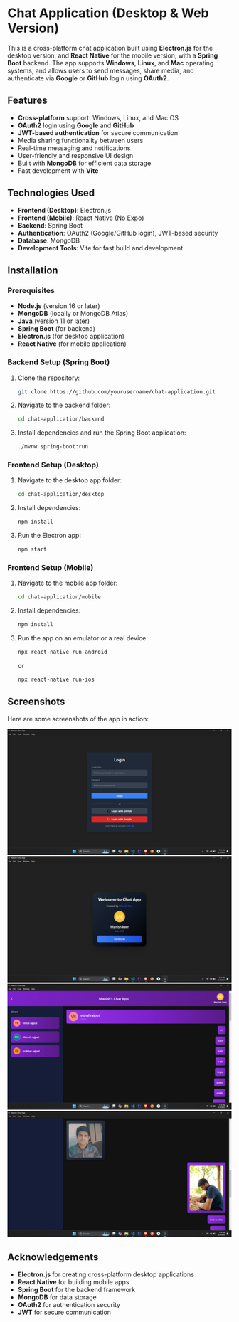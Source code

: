 # Chat Application (Desktop & Web Version)

This is a cross-platform chat application built using **Electron.js** for the desktop version, and **React Native** for the mobile version, with a **Spring Boot** backend. The app supports **Windows**, **Linux**, and **Mac** operating systems, and allows users to send messages, share media, and authenticate via **Google** or **GitHub** login using **OAuth2**.

## Features

- **Cross-platform** support: Windows, Linux, and Mac OS
- **OAuth2** login using **Google** and **GitHub**
- **JWT-based authentication** for secure communication
- Media sharing functionality between users
- Real-time messaging and notifications
- User-friendly and responsive UI design
- Built with **MongoDB** for efficient data storage
- Fast development with **Vite**

## Technologies Used

- **Frontend (Desktop)**: Electron.js
- **Frontend (Mobile)**: React Native (No Expo)
- **Backend**: Spring Boot
- **Authentication**: OAuth2 (Google/GitHub login), JWT-based security
- **Database**: MongoDB
- **Development Tools**: Vite for fast build and development

## Installation

### Prerequisites

- **Node.js** (version 16 or later)
- **MongoDB** (locally or MongoDB Atlas)
- **Java** (version 11 or later)
- **Spring Boot** (for backend)
- **Electron.js** (for desktop application)
- **React Native** (for mobile application)

### Backend Setup (Spring Boot)

1. Clone the repository:
    ```bash
    git clone https://github.com/yourusername/chat-application.git
    ```

2. Navigate to the backend folder:
    ```bash
    cd chat-application/backend
    ```

3. Install dependencies and run the Spring Boot application:
    ```bash
    ./mvnw spring-boot:run
    ```

### Frontend Setup (Desktop)

1. Navigate to the desktop app folder:
    ```bash
    cd chat-application/desktop
    ```

2. Install dependencies:
    ```bash
    npm install
    ```

3. Run the Electron app:
    ```bash
    npm start
    ```

### Frontend Setup (Mobile)

1. Navigate to the mobile app folder:
    ```bash
    cd chat-application/mobile
    ```

2. Install dependencies:
    ```bash
    npm install
    ```

3. Run the app on an emulator or a real device:
    ```bash
    npx react-native run-android
    ```
    or
    ```bash
    npx react-native run-ios
    ```

## Screenshots

Here are some screenshots of the app in action:

![Desktop App Screenshot](screenshots/Screenshot1.png)
![Desktop App Screenshot](screenshots/Screenshot2.png)
![Desktop App Screenshot](screenshots/Screenshot3.png)
![Desktop App Screenshot](screenshots/Screenshot4.png)




## Acknowledgements

- **Electron.js** for creating cross-platform desktop applications
- **React Native** for building mobile apps
- **Spring Boot** for the backend framework
- **MongoDB** for data storage
- **OAuth2** for authentication security
- **JWT** for secure communication

